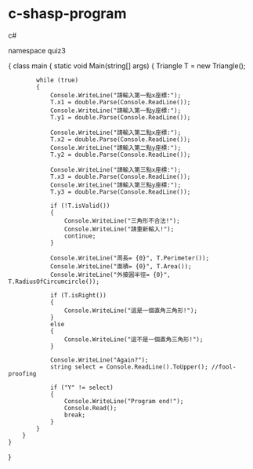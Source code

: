 c-shasp-program
===============

c#




namespace quiz3

{
    class main
    {
        static void Main(string[] args)
        {
            Triangle T = new Triangle();
            
            while (true)
            {
                Console.WriteLine("請輸入第一點x座標:");
                T.x1 = double.Parse(Console.ReadLine());
                Console.WriteLine("請輸入第一點y座標:");
                T.y1 = double.Parse(Console.ReadLine());

                Console.WriteLine("請輸入第二點x座標:");
                T.x2 = double.Parse(Console.ReadLine());
                Console.WriteLine("請輸入第二點y座標:");
                T.y2 = double.Parse(Console.ReadLine());

                Console.WriteLine("請輸入第三點x座標:");
                T.x3 = double.Parse(Console.ReadLine());
                Console.WriteLine("請輸入第三點y座標:");
                T.y3 = double.Parse(Console.ReadLine());

                if (!T.isValid())
                {
                    Console.WriteLine("三角形不合法!");
                    Console.WriteLine("請重新輸入!");
                    continue;
                }

                Console.WriteLine("周長= {0}", T.Perimeter());
                Console.WriteLine("面積= {0}", T.Area());
                Console.WriteLine("外接圓半徑= {0}", T.RadiusOfCircumcircle());

                if (T.isRight())
                {
                    Console.WriteLine("這是一個直角三角形!");
                }
                else
                {
                    Console.WriteLine("這不是一個直角三角形!");
                }

                Console.WriteLine("Again?");
                string select = Console.ReadLine().ToUpper(); //fool-proofing
                
                if ("Y" != select)
                {
                    Console.WriteLine("Program end!");
                    Console.Read();
                    break;
                }
            }
        }
    }
}

